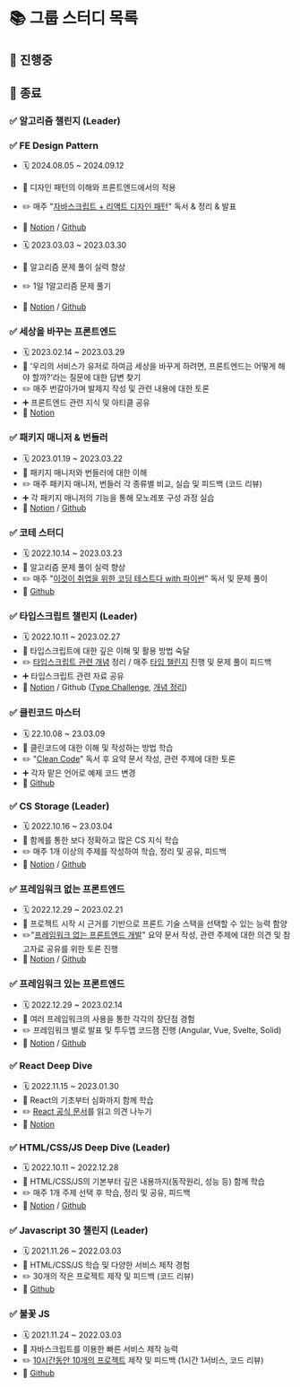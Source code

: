 # 📚 그룹 스터디 목록

## 📖 진행중

## 📘 종료

### ✅ 알고리즘 챌린지 (Leader)

### ✅ FE Design Pattern

- 🗓️ 2024.08.05 ~ 2024.09.12
- 🎯 디자인 패턴의 이해와 프론트엔드에서의 적용
- ✏️ 매주 "[자바스크립트 + 리액트 디자인 패턴]([http://www.yes24.com/Product/Goods/91433923](https://www.yes24.com/Product/Goods/129374961))" 독서 & 정리 & 발표
- 📎 [Notion]([https://kanghyun98.notion.site/6c85029e3ef646beaa21c175ba5c73c7](https://www.notion.so/Javascript-Design-Patterns-Study-170a888d38a380aa9d5fd9e2b0f80de3?source=copy_link)) / [Github](https://github.com/kanghyun98/TIL/tree/main/04.%20CS/%EB%94%94%EC%9E%90%EC%9D%B8%ED%8C%A8%ED%84%B4/JS%2BReact%20Design%20Pattern)


- 🗓️ 2023.03.03 ~ 2023.03.30
- 🎯 알고리즘 문제 풀이 실력 향상
- ✏️ 1일 1알고리즘 문제 풀기
- 📎 [Notion](https://kanghyun98.notion.site/6c85029e3ef646beaa21c175ba5c73c7) / [Github](https://github.com/kanghyun98/TIL/tree/main/04.%20CS/%EC%95%8C%EA%B3%A0%EB%A6%AC%EC%A6%98)


### ✅ 세상을 바꾸는 프론트엔드

- 🗓️ 2023.02.14 ~ 2023.03.29
- 🎯 '우리의 서비스가 유저로 하여금 세상을 바꾸게 하려면, 프론트엔드는 어떻게 해야 할까?’라는 질문에 대한 답변 찾기
- ✏️ 매주 번갈아가며 발제지 작성 및 관련 내용에 대한 토론
- ➕ 프론트엔드 관련 지식 및 아티클 공유
- 📎 [Notion](https://kanghyun98.notion.site/5d90b47d183f4d6083f544e3b330f809)


### ✅ 패키지 매니저 & 번들러

- 🗓️ 2023.01.19 ~ 2023.03.22
- 🎯 패키지 매니저와 번들러에 대한 이해
- ✏️ 매주 패키지 매니저, 번들러 각 종류별 비교, 실습 및 피드백 (코드 리뷰)
- ➕ 각 패키지 매니저의 기능을 통해 모노레포 구성 과정 실습
- 📎 [Notion](https://kanghyun98.notion.site/336bae78940747beb3b09fdc2f99e450) / [Github](https://github.com/gdsc-ssu/2023-front-without-boilerplate)


### ✅ 코테 스터디

- 🗓️ 2022.10.14 ~ 2023.03.23
- 🎯 알고리즘 문제 풀이 실력 향상
- ✏️ 매주 "[이것이 취업을 위한 코딩 테스트다 with 파이썬](http://www.yes24.com/Product/Goods/91433923)" 독서 및 문제 풀이
- 📎 [Github](https://github.com/kanghyun98/TIL/tree/main/04.%20CS/%EC%95%8C%EA%B3%A0%EB%A6%AC%EC%A6%98/%EC%9D%B4%EA%B2%83%EC%9D%B4%20%EC%BD%94%EB%94%A9%ED%85%8C%EC%8A%A4%ED%8A%B8%EB%8B%A4)


### ✅ 타입스크립트 챌린지 (Leader)

- 🗓️ 2022.10.11 ~ 2023.02.27
- 🎯 타입스크립트에 대한 깊은 이해 및 활용 방법 숙달
- ✏️ [타입스크립트 관련 개념](https://joshua1988.github.io/ts/intro.html) 정리 / 매주 [타입 챌린지](https://github.com/type-challenges/type-challenges) 진행 및 문제 풀이 피드백
- ➕ 타입스크립트 관련 자료 공유
- 📎 [Notion](https://kanghyun98.notion.site/Typescript-Study-8fb1fbb005e2415eae570768a1ee139f) / Github ([Type Challenge](https://github.com/kanghyun98/type-challenges), [개념 정리](https://github.com/kanghyun98/TIL/tree/main/01.%20Frontend/04.%20TypeScript))

### ✅ 클린코드 마스터

- 🗓️ 22.10.08 ~ 23.03.09
- 🎯 클린코드에 대한 이해 및 작성하는 방법 학습
- ✏️ "[Clean Code](https://product.kyobobook.co.kr/detail/S000001032980)" 독서 후 요약 문서 작성, 관련 주제에 대한 토론
- ➕ 각자 맡은 언어로 예제 코드 변경
- 📎 [Github](https://github.com/gdsc-ssu/clean_code_master)


### ✅ CS Storage (Leader)

- 🗓️ 2022.10.16 ~ 23.03.04
- 🎯 함께를 통한 보다 정확하고 많은 CS 지식 학습
- ✏️ 매주 1개 이상의 주제를 작성하여 학습, 정리 및 공유, 피드백
- 📎 [Notion](https://kanghyun98.notion.site/CS-Study-276da0427c884b3e9bac2ffcf43a523f) / [Github](https://github.com/gdsc-ssu/cs-study)


### ✅ 프레임워크 없는 프론트엔드

- 🗓️ 2022.12.29 ~ 2023.02.21
- 🎯 프로젝트 시작 시 근거를 기반으로 프론트 기술 스택을 선택할 수 있는 능력 함양
- ✏️"[프레임워크 없는 프론트엔드 개발](http://www.yes24.com/Product/Goods/96639825)" 요약 문서 작성, 관련 주제에 대한 의견 및 참고자료 공유를 위한 토론 진행
- 📎 [Notion](https://www.notion.so/kanghyun98/NFF-Reading-FF-ToDo-CodeJam-bb3173d2e1d5498f813ec3bc23f473b9) / [Github](https://github.com/gdsc-ssu/2023-FE-with-no-framework)


### ✅ 프레임워크 있는 프론트엔드

- 🗓️ 2022.12.29 ~ 2023.02.14
- 🎯 여러 프레임워크의 사용을 통한 각각의 장단점 경험
- ✏️ 프레임워크 별로 발표 및 투두앱 코드잼 진행 (Angular, Vue, Svelte, Solid)
- 📎 [Notion](https://kanghyun98.notion.site/NFF-Reading-FF-ToDo-CodeJam-bb3173d2e1d5498f813ec3bc23f473b9) / [Github](https://github.com/gdsc-ssu/todo-on-any-front-framework)


### ✅ React Deep Dive

- 🗓️ 2022.11.15 ~ 2023.01.30
- 🎯 React의 기초부터 심화까지 함께 학습
- ✏️ [React 공식 문서](https://ko.reactjs.org/docs/hello-world.html)를 읽고 의견 나누기
- 📎 [Notion](https://kanghyun98.notion.site/React-Deep-Dive-8d2c7f009d404533ac7b1bd66e9f2c25)


### ✅ HTML/CSS/JS Deep Dive (Leader)

- 🗓️ 2022.10.11 ~ 2022.12.28
- 🎯 HTML/CSS/JS의 기본부터 깊은 내용까지(동작원리, 성능 등) 함께 학습
- ✏️ 매주 1개 주제 선택 후 학습, 정리 및 공유, 피드백
- 📎 [Notion](https://kanghyun98.notion.site/HCJ-Deep-Dive-10d2783afba741e9af18ee94cf9d79f1) / [Github](https://github.com/gdsc-ssu/hcj-study)


### ✅ Javascript 30 챌린지 (Leader)

- 🗓️ 2021.11.26 ~ 2022.03.03
- 🎯 HTML/CSS/JS 학습 및 다양한 서비스 제작 경험
- ✏️ 30개의 작은 프로젝트 제작 및 피드백 (코드 리뷰)
- 📎 [Github](https://github.com/gdsc-ssu/dalguman-study/tree/main/js-study)


###  ✅ 불꽃 JS

- 🗓️ 2021.11.24 ~ 2022.03.03
- 🎯 자바스크립트를 이용한 빠른 서비스 제작 능력
- ✏️ [10시간동안 10개의 프로젝트](https://youtu.be/dtKciwk_si4) 제작 및 피드백 (1시간 1서비스, 코드 리뷰)
- 📎 [Github](https://github.com/gdsc-ssu/flame-js)

